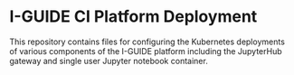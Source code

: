 # I-GUIDE CI Platform Deployment 

This repository contains files for configuring the Kubernetes deployments of various components of the I-GUIDE platform
including the JupyterHub gateway and single user Jupyter notebook container.
